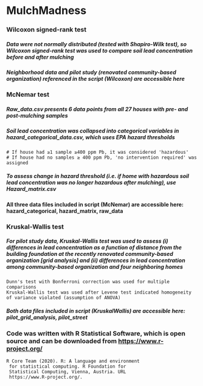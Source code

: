 # MulchMadness

### Wilcoxon signed-rank test
##### Data were not normally distributed (tested with Shapiro-Wilk test), so Wilcoxon signed-rank test was used to compare  soil lead concentration before and after mulching
##### Neighborhood data and pilot study (renovated community-based organization) referenced in the script (Wilcoxon) are accessible here
    

### McNemar test
##### Raw_data.csv presents 6 data points from all 27 houses with pre- and post-mulching samples
##### Soil lead concentration was collapsed into categorical variables in hazard_categorical_data.csv, which uses EPA hazard thresholds
    # If house had ≥1 sample ≥400 ppm Pb, it was considered 'hazardous'
    # If house had no samples ≥ 400 ppm Pb, 'no intervention required' was assigned 
##### To assess change in hazard threshold (i.e. if home with hazardous soil lead concentration was no longer hazardous after mulching), use Hazard_matrix.csv
#### All three data files included in script (McNemar) are accessible here: hazard_categorical, hazard_matrix, raw_data

### Kruskal-Wallis test
##### For pilot study data, Kruskal-Wallis test was used to assess (i) differences in lead concentration as a function of distance from the building foundation at the recently renovated community-based organization [grid analysis] and (ii) differences in lead concentration among community-based organization and four neighboring homes
    Dunn's test with Bonferroni correction was used for multiple comparisons 
    Kruskal-Wallis test was used after Levene test indicated homogeneity of variance violated (assumption of ANOVA)
##### Both data files included in script (KruskalWallis) are accessible here: pilot_grid_analysis, pilot_street


### Code was written with R Statistical Software, which is open source and can be downloaded from https://www.r-project.org/
    R Core Team (2020). R: A language and environment
     for statistical computing. R Foundation for
     Statistical Computing, Vienna, Austria. URL
     https://www.R-project.org/.
     

